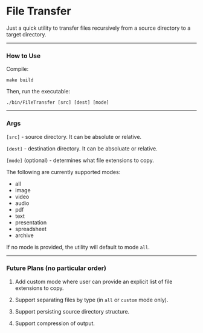 # File Transfer

Just a quick utility to transfer files recursively from a source directory to a target directory.

---
### How to Use

Compile:

`make build`

Then, run the executable:

`./bin/FileTransfer [src] [dest] [mode]`

---
### Args

`[src]` - source directory. It can be absolute or relative.

`[dest]` - destination directory. It can be absoluate or relative.

`[mode]` (optional) - determines what file extensions to copy.

The following are currently supported modes:

- all
- image
- video
- audio
- pdf
- text
- presentation
- spreadsheet
- archive

If no mode is provided, the utility will default to mode `all`.

---
### Future Plans (no particular order)

1. Add custom mode where user can provide an explicit list of file extensions to copy.

2. Support separating files by type (in `all` or `custom` mode only).

3. Support persisting source directory structure.

3. Support compression of output.